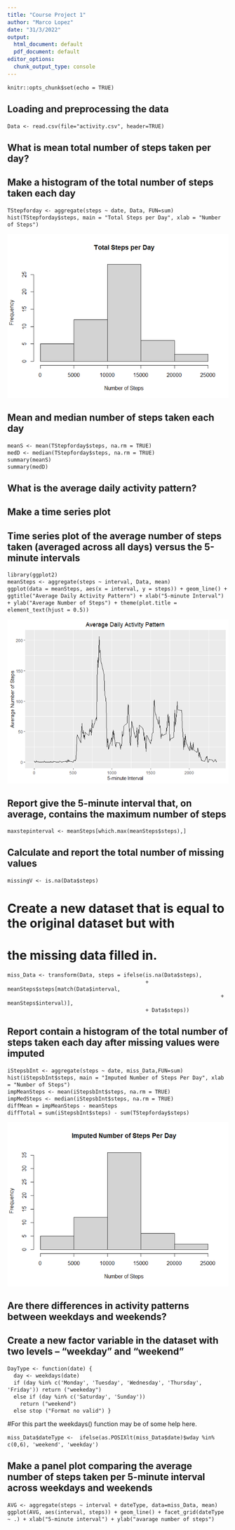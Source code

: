 ```yaml
---
title: "Course Project 1"
author: "Marco Lopez"
date: "31/3/2022"
output:
  html_document: default
  pdf_document: default
editor_options: 
  chunk_output_type: console
---
```


```{r setup, include=FALSE}
knitr::opts_chunk$set(echo = TRUE)
```
## Loading and preprocessing the data
```{r}
Data <- read.csv(file="activity.csv", header=TRUE)
```
## What is mean total number of steps taken per day?
## Make a histogram of the total number of steps taken each day
```{r TStepforday$steps, echo=FALSE}
TStepforday <- aggregate(steps ~ date, Data, FUN=sum)
hist(TStepforday$steps, main = "Total Steps per Day", xlab = "Number of Steps")
```
![plot of chunk unnamed-chunk-3](figure/Histogram_of_the_total_number_of_steps_taken_each_day_1.png) 



##  Mean and median number of steps taken each day 


```{r}
meanS <- mean(TStepforday$steps, na.rm = TRUE)
medD <- median(TStepforday$steps, na.rm = TRUE)
summary(meanS)
summary(medD)
```
## What is the average daily activity pattern?
## Make a time series plot
## Time series plot of the average number of steps taken (averaged across all days) versus the 5-minute intervals

```{r}
library(ggplot2)
meanSteps <- aggregate(steps ~ interval, Data, mean)
ggplot(data = meanSteps, aes(x = interval, y = steps)) + geom_line() + ggtitle("Average Daily Activity Pattern") + xlab("5-minute Interval") + ylab("Average Number of Steps") + theme(plot.title = element_text(hjust = 0.5))
```
![plot of chunk unnamed-chunk-3](figure/Time_series_plot_of_the_average_number_of_steps_taken.png)

## Report give the 5-minute interval that, on average, contains the maximum number of steps
```{r}
maxstepinterval <- meanSteps[which.max(meanSteps$steps),]
```
## Calculate and report the total number of missing values
```{r}
missingV <- is.na(Data$steps)
```
# Create a new dataset that is equal to the original dataset but with 
# the missing data filled in.
```{r}
miss_Data <- transform(Data, steps = ifelse(is.na(Data$steps),
                                            + meanSteps$steps[match(Data$interval,
                                                                    + meanSteps$interval)],
                                            + Data$steps))
```
## Report contain a histogram of the total number of steps taken each day after missing values were imputed

```{r}
iStepsbInt <- aggregate(steps ~ date, miss_Data,FUN=sum)
hist(iStepsbInt$steps, main = "Imputed Number of Steps Per Day", xlab = "Number of Steps")
impMeanSteps <- mean(iStepsbInt$steps, na.rm = TRUE)
impMedSteps <- median(iStepsbInt$steps, na.rm = TRUE)
diffMean = impMeanSteps - meanSteps
diffTotal = sum(iStepsbInt$steps) - sum(TStepforday$steps)
```
![plot of chunk unnamed-chunk-3](figure/Histogram_of_the_total_number_of_steps_taken_each_day_after_missing_values.png)

## Are there differences in activity patterns between weekdays and weekends?
## Create a new factor variable in the dataset with two levels – “weekday” and “weekend”
```{r}
DayType <- function(date) {
  day <- weekdays(date) 
  if (day %in% c('Monday', 'Tuesday', 'Wednesday', 'Thursday', 'Friday')) return ("weekeday")
  else if (day %in% c('Saturday', 'Sunday'))
    return ("weekend")
  else stop ("Format no valid") }
```
#For this part the weekdays() function may be of some help here.
```{r}
miss_Data$dateType <-  ifelse(as.POSIXlt(miss_Data$date)$wday %in% c(0,6), 'weekend', 'weekday')
```
## Make a panel plot comparing the average number of steps taken per 5-minute interval across weekdays and weekends
```{r}
AVG <- aggregate(steps ~ interval + dateType, data=miss_Data, mean)
ggplot(AVG, aes(interval, steps)) + geom_line() + facet_grid(dateType ~ .) + xlab("5-minute interval") + ylab("avarage number of steps")
```
